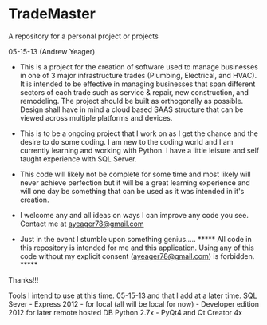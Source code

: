 TradeMaster
===========

A repository for a personal project or projects

05-15-13 (Andrew Yeager)

-  This is a project for the creation of software used to manage businesses in one of 3 major infrastructure trades
(Plumbing, Electrical, and HVAC).  It is intended to be effective in managing businesses that span different sectors of
each trade such as service & repair, new construction, and remodeling.  The project should be built as orthogonally as
possible.  Design shall have in mind a cloud based SAAS structure that can be viewed across multiple platforms and
devices.

-  This is to be a ongoing project that I work on as I get the chance and the desire to do some coding.  I am new to the
coding world and I am currently learning and working with Python.  I have a little leisure and self taught experience with
SQL Server.

-  This code will likely not be complete for some time and most likely will never achieve perfection but it will be a great
learning experience and will one day be something that can be used as it was intended in it's creation.

-  I welcome any and all ideas on ways I can improve any code you see.  Contact me at ayeager78@gmail.com

-  Just in the event I stumble upon something genius..... ***** All code in this repository is intended for me and
this application.  Using any of this code without my explicit consent (ayeager78@gmail.com) is forbidden.  *****


Thanks!!!

Tools I intend to use at this time. 05-15-13 and that I add at a later time.
    SQL Sever
        - Express 2012 - for local (all will be local for now)
        - Developer edition 2012 for later remote hosted DB
    Python 2.7x
        - PyQt4 and Qt Creator 4x

